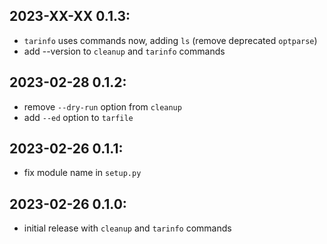 2023-XX-XX   0.1.3:
-------------------
  * `tarinfo` uses commands now, adding `ls` (remove deprecated `optparse`)
  * add --version to `cleanup` and `tarinfo` commands


2023-02-28   0.1.2:
-------------------
  * remove `--dry-run` option from `cleanup`
  * add `--ed` option to `tarfile`


2023-02-26   0.1.1:
-------------------
  * fix module name in `setup.py`


2023-02-26   0.1.0:
-------------------
  * initial release with `cleanup` and `tarinfo` commands
